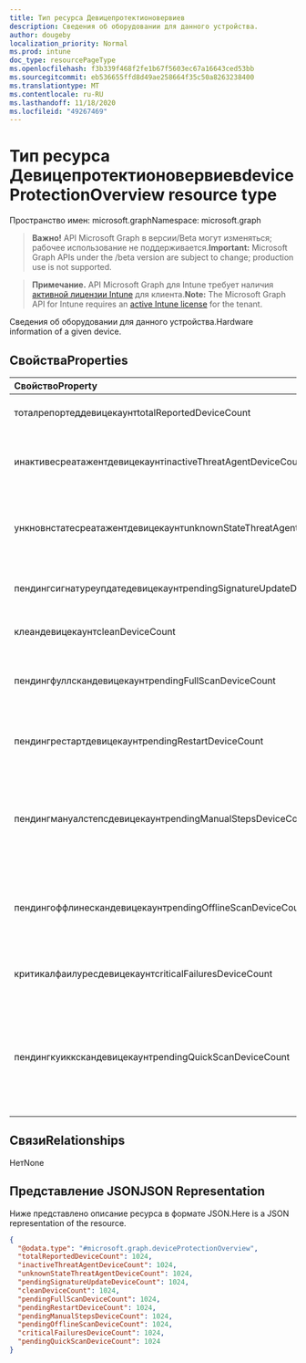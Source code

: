 ```yaml
---
title: Тип ресурса Девицепротектионовервиев
description: Сведения об оборудовании для данного устройства.
author: dougeby
localization_priority: Normal
ms.prod: intune
doc_type: resourcePageType
ms.openlocfilehash: f3b339f468f2fe1b67f5603ec67a16643ced53bb
ms.sourcegitcommit: eb536655ffd8d49ae258664f35c50a8263238400
ms.translationtype: MT
ms.contentlocale: ru-RU
ms.lasthandoff: 11/18/2020
ms.locfileid: "49267469"
---
```

# <a name="deviceprotectionoverview-resource-type"></a><span data-ttu-id="25ff4-103">Тип ресурса Девицепротектионовервиев</span><span class="sxs-lookup"><span data-stu-id="25ff4-103">deviceProtectionOverview resource type</span></span>

<span data-ttu-id="25ff4-104">Пространство имен: microsoft.graph</span><span class="sxs-lookup"><span data-stu-id="25ff4-104">Namespace: microsoft.graph</span></span>

> <span data-ttu-id="25ff4-105">**Важно!** API Microsoft Graph в версии/Beta могут изменяться; рабочее использование не поддерживается.</span><span class="sxs-lookup"><span data-stu-id="25ff4-105">**Important:** Microsoft Graph APIs under the /beta version are subject to change; production use is not supported.</span></span>

> <span data-ttu-id="25ff4-106">**Примечание.** API Microsoft Graph для Intune требует наличия [активной лицензии Intune](https://go.microsoft.com/fwlink/?linkid=839381) для клиента.</span><span class="sxs-lookup"><span data-stu-id="25ff4-106">**Note:** The Microsoft Graph API for Intune requires an [active Intune license](https://go.microsoft.com/fwlink/?linkid=839381) for the tenant.</span></span>

<span data-ttu-id="25ff4-107">Сведения об оборудовании для данного устройства.</span><span class="sxs-lookup"><span data-stu-id="25ff4-107">Hardware information of a given device.</span></span>

## <a name="properties"></a><span data-ttu-id="25ff4-108">Свойства</span><span class="sxs-lookup"><span data-stu-id="25ff4-108">Properties</span></span>
|<span data-ttu-id="25ff4-109">Свойство</span><span class="sxs-lookup"><span data-stu-id="25ff4-109">Property</span></span>|<span data-ttu-id="25ff4-110">Тип</span><span class="sxs-lookup"><span data-stu-id="25ff4-110">Type</span></span>|<span data-ttu-id="25ff4-111">Описание</span><span class="sxs-lookup"><span data-stu-id="25ff4-111">Description</span></span>|
|:---|:---|:---|
|<span data-ttu-id="25ff4-112">тоталрепортеддевицекаунт</span><span class="sxs-lookup"><span data-stu-id="25ff4-112">totalReportedDeviceCount</span></span>|<span data-ttu-id="25ff4-113">Int32</span><span class="sxs-lookup"><span data-stu-id="25ff4-113">Int32</span></span>|<span data-ttu-id="25ff4-114">Общее количество устройств.</span><span class="sxs-lookup"><span data-stu-id="25ff4-114">Total device count.</span></span>|
|<span data-ttu-id="25ff4-115">инактивесреатажентдевицекаунт</span><span class="sxs-lookup"><span data-stu-id="25ff4-115">inactiveThreatAgentDeviceCount</span></span>|<span data-ttu-id="25ff4-116">Int32</span><span class="sxs-lookup"><span data-stu-id="25ff4-116">Int32</span></span>|<span data-ttu-id="25ff4-117">Устройство с неактивным числом агентов угроз</span><span class="sxs-lookup"><span data-stu-id="25ff4-117">Device with inactive threat agent count</span></span>|
|<span data-ttu-id="25ff4-118">ункновнстатесреатажентдевицекаунт</span><span class="sxs-lookup"><span data-stu-id="25ff4-118">unknownStateThreatAgentDeviceCount</span></span>|<span data-ttu-id="25ff4-119">Int32</span><span class="sxs-lookup"><span data-stu-id="25ff4-119">Int32</span></span>|<span data-ttu-id="25ff4-120">Устройство с состоянием агента угроз "неизвестное количество".</span><span class="sxs-lookup"><span data-stu-id="25ff4-120">Device with threat agent state as unknown count.</span></span>|
|<span data-ttu-id="25ff4-121">пендингсигнатуреупдатедевицекаунт</span><span class="sxs-lookup"><span data-stu-id="25ff4-121">pendingSignatureUpdateDeviceCount</span></span>|<span data-ttu-id="25ff4-122">Int32</span><span class="sxs-lookup"><span data-stu-id="25ff4-122">Int32</span></span>|<span data-ttu-id="25ff4-123">Устройство со старым количеством подписей.</span><span class="sxs-lookup"><span data-stu-id="25ff4-123">Device with old signature count.</span></span>|
|<span data-ttu-id="25ff4-124">клеандевицекаунт</span><span class="sxs-lookup"><span data-stu-id="25ff4-124">cleanDeviceCount</span></span>|<span data-ttu-id="25ff4-125">Int32</span><span class="sxs-lookup"><span data-stu-id="25ff4-125">Int32</span></span>|<span data-ttu-id="25ff4-126">Очистка числа устройств.</span><span class="sxs-lookup"><span data-stu-id="25ff4-126">Clean device count.</span></span>|
|<span data-ttu-id="25ff4-127">пендингфуллскандевицекаунт</span><span class="sxs-lookup"><span data-stu-id="25ff4-127">pendingFullScanDeviceCount</span></span>|<span data-ttu-id="25ff4-128">Int32</span><span class="sxs-lookup"><span data-stu-id="25ff4-128">Int32</span></span>|<span data-ttu-id="25ff4-129">Количество устройств, ожидающих полного сканирования.</span><span class="sxs-lookup"><span data-stu-id="25ff4-129">Pending full scan device count.</span></span>|
|<span data-ttu-id="25ff4-130">пендингрестартдевицекаунт</span><span class="sxs-lookup"><span data-stu-id="25ff4-130">pendingRestartDeviceCount</span></span>|<span data-ttu-id="25ff4-131">Int32</span><span class="sxs-lookup"><span data-stu-id="25ff4-131">Int32</span></span>|<span data-ttu-id="25ff4-132">Количество устройств, ожидающих перезапуска.</span><span class="sxs-lookup"><span data-stu-id="25ff4-132">Pending restart device count.</span></span>|
|<span data-ttu-id="25ff4-133">пендингмануалстепсдевицекаунт</span><span class="sxs-lookup"><span data-stu-id="25ff4-133">pendingManualStepsDeviceCount</span></span>|<span data-ttu-id="25ff4-134">Int32</span><span class="sxs-lookup"><span data-stu-id="25ff4-134">Int32</span></span>|<span data-ttu-id="25ff4-135">Количество устройств, ожидающих действий, выполняемых вручную.</span><span class="sxs-lookup"><span data-stu-id="25ff4-135">Pending manual steps device count.</span></span>|
|<span data-ttu-id="25ff4-136">пендингоффлинескандевицекаунт</span><span class="sxs-lookup"><span data-stu-id="25ff4-136">pendingOfflineScanDeviceCount</span></span>|<span data-ttu-id="25ff4-137">Int32</span><span class="sxs-lookup"><span data-stu-id="25ff4-137">Int32</span></span>|<span data-ttu-id="25ff4-138">Количество устройств, ожидающих автономной проверки.</span><span class="sxs-lookup"><span data-stu-id="25ff4-138">Pending offline scan device count.</span></span>|
|<span data-ttu-id="25ff4-139">критикалфаилуресдевицекаунт</span><span class="sxs-lookup"><span data-stu-id="25ff4-139">criticalFailuresDeviceCount</span></span>|<span data-ttu-id="25ff4-140">Int32</span><span class="sxs-lookup"><span data-stu-id="25ff4-140">Int32</span></span>|<span data-ttu-id="25ff4-141">Количество устройств критических сбоев.</span><span class="sxs-lookup"><span data-stu-id="25ff4-141">Critical failures device count.</span></span>|
|<span data-ttu-id="25ff4-142">пендингкуиккскандевицекаунт</span><span class="sxs-lookup"><span data-stu-id="25ff4-142">pendingQuickScanDeviceCount</span></span>|<span data-ttu-id="25ff4-143">Int32</span><span class="sxs-lookup"><span data-stu-id="25ff4-143">Int32</span></span>|<span data-ttu-id="25ff4-144">Число ожидающих устройств быстрого сканирования.</span><span class="sxs-lookup"><span data-stu-id="25ff4-144">Pending quick scan device count.</span></span> <span data-ttu-id="25ff4-145">Допустимые значения: от 2147483648 до 2147483647</span><span class="sxs-lookup"><span data-stu-id="25ff4-145">Valid values -2147483648 to 2147483647</span></span>|

## <a name="relationships"></a><span data-ttu-id="25ff4-146">Связи</span><span class="sxs-lookup"><span data-stu-id="25ff4-146">Relationships</span></span>
<span data-ttu-id="25ff4-147">Нет</span><span class="sxs-lookup"><span data-stu-id="25ff4-147">None</span></span>

## <a name="json-representation"></a><span data-ttu-id="25ff4-148">Представление JSON</span><span class="sxs-lookup"><span data-stu-id="25ff4-148">JSON Representation</span></span>
<span data-ttu-id="25ff4-149">Ниже представлено описание ресурса в формате JSON.</span><span class="sxs-lookup"><span data-stu-id="25ff4-149">Here is a JSON representation of the resource.</span></span>
<!-- {
  "blockType": "resource",
  "@odata.type": "microsoft.graph.deviceProtectionOverview"
}
-->
``` json
{
  "@odata.type": "#microsoft.graph.deviceProtectionOverview",
  "totalReportedDeviceCount": 1024,
  "inactiveThreatAgentDeviceCount": 1024,
  "unknownStateThreatAgentDeviceCount": 1024,
  "pendingSignatureUpdateDeviceCount": 1024,
  "cleanDeviceCount": 1024,
  "pendingFullScanDeviceCount": 1024,
  "pendingRestartDeviceCount": 1024,
  "pendingManualStepsDeviceCount": 1024,
  "pendingOfflineScanDeviceCount": 1024,
  "criticalFailuresDeviceCount": 1024,
  "pendingQuickScanDeviceCount": 1024
}
```




